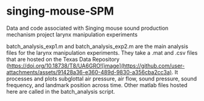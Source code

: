 # singing-mouse-SPM
Data and code associated with Singing mouse sound production mechanism project larynx manipulation experiments

batch_analysis_exp1.m and batch_analysis_exp2.m are the main analysis files for the larynx manipulation experiments. They take a .mat and .csv files that are hosted on the Texas Data Repository (https://doi.org/10.18738/T8/UA6GRO![image](https://github.com/user-attachments/assets/91428a36-e360-489d-9830-a356cba2cc3a). It processes and plots subglottal air pressure, air flow, sound pressure, sound frequency, and landmark position across time. Other matlab files hosted here are called in the batch_analysis script.




